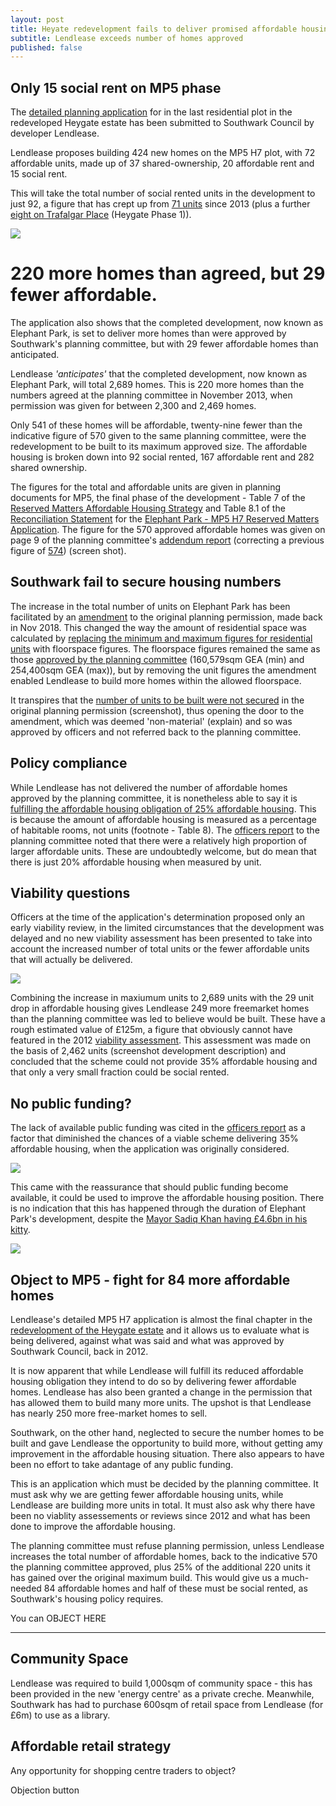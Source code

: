 ```yaml
---
layout: post
title: Heyate redevelopment fails to deliver promised affordable housing
subtitle: Lendlease exceeds number of homes approved
published: false
---
```


## Only 15 social rent on MP5 phase

The [detailed planning application]((http://planbuild.southwark.gov.uk/documents/?casereference=19/AP/1166&system=DC)) for in the last residential plot in the redeveloped Heygate estate has been submitted to Southwark Council by developer Lendlease.

Lendlease proposes building 424 new homes on the MP5 H7 plot, with 72 affordable units, made up of 37 shared-ownership, 20 affordable rent and 15 social rent.

This will take the total number of social rented units in the development to just 92, a figure that has crept up from [71 units](http://35percent.org/2013-01-13-will-the-planning-committee-see-sense/) since 2013 (plus a further [eight on Trafalgar Place](http://planbuild.southwark.gov.uk/documents/?GetDocument=%7b%7b%7b!DcDunvLF2MOAcCag9FShbg%3d%3d!%7d%7d%7d) (Heygate Phase 1)).

![](http://35percent.org/img/epark92socialrent.jpg)

# 220 more homes than agreed, but 29 fewer affordable.

The application also shows that the completed development, now known as Elephant Park, is set to deliver more homes than were approved by Southwark's planning committee, but with 29 fewer affordable homes than anticipated.

Lendlease _'anticipates'_ that the completed development, now known as Elephant Park, will total 2,689 homes.  This is 220 more homes than the numbers agreed at the planning committee in November 2013, when permission was given for between 2,300 and 2,469 homes.

Only 541 of these homes will be affordable, twenty-nine fewer than the indicative figure of 570 given to the same planning committee, were the redevelopment to be built to its maximum approved size.  The affordable housing is broken down into 92 social rented, 167 affordable rent and 282 shared ownership.

The figures for the total and affordable units are given in planning documents for MP5, the final phase of the development - Table 7 of the [Reserved Matters Affordable Housing Strategy](http://35percent.org/img/epupdatedahstrategy.pdf) and Table 8.1 of the [Reconciliation Statement](http://planbuild.southwark.gov.uk/documents/?GetDocument=%7b%7b%7b!ODWxL4QoZvkgXXbACxb5vg%3d%3d!%7d%7d%7d) for the [Elephant Park - MP5 H7 Reserved Matters Application](https://planning.southwark.gov.uk/online-applications/applicationDetails.do?activeTab=externalDocuments&keyVal=_STHWR_DCAPR_9582742).  The figure for the 570 approved affordable homes was given on page 9 of the planning committee's [addendum report](http://planbuild.southwark.gov.uk/documents/?GetDocument=%7b%7b%7b!Q7K%2bVQ5GwV3kVWHHRXBCqg%3d%3d!%7d%7d%7d)   (correcting a previous figure of [574](http://planbuild.southwark.gov.uk/documents/?GetDocument=%7b%7b%7b!swSywGCW3zgzV1miHXgXSg%3d%3d!%7d%7d%7d)) (screen shot).








## Southwark fail to secure housing numbers

The increase in the total number of units on Elephant Park has been facilitated by an [amendment](https://planning.southwark.gov.uk/online-applications/applicationDetails.do?activeTab=externalDocuments&keyVal=_STHWR_DCAPR_9580199) to the original planning permission, made back in Nov 2018.  This changed the way the amount of residential space was calculated by [replacing the minimum and maximum figures for residential units](http://planbuild.southwark.gov.uk/documents/?GetDocument=%7b%7b%7b!s8fyBoziHiy%2fr1TPdwL8eQ%3d%3d!%7d%7d%7d) with floorspace figures. The floorspace figures remained the same as those [approved by the planning committee](http://planbuild.southwark.gov.uk/documents/?GetDocument=%7b%7b%7b!hgyBVuEH%2b8BxXry2bGRAtA%3d%3d!%7d%7d%7d)   (160,579sqm GEA (min) and 254,400sqm GEA (max)), but by removing the unit figures the amendment enabled Lendlease to build more homes within the allowed floorspace.

It transpires that the [number of units to be built were not secured](http://planbuild.southwark.gov.uk/documents/?GetDocument=%7b%7b%7b!RmPsohICrz2DqmiiC%2fGX%2fQ%3d%3d!%7d%7d%7d) in the original planning permission (screenshot), thus opening the door to the amendment, which was deemed 'non-material' (explain) and so was approved by officers and not referred back to the planning committee.

## Policy compliance

While Lendlease has not delivered the number of affordable homes approved by the planning committee, it is nonetheless able to say it is [fulfilling the affordable housing obligation of 25% affordable housing](http://35percent.org/img/epupdatedahstrategy.pdf).  This is because the amount of affordable housing is measured as a percentage of habitable rooms, not units (footnote - Table 8). The [officers report](http://planbuild.southwark.gov.uk/documents/?GetDocument=%7b%7b%7b!swSywGCW3zgzV1miHXgXSg%3d%3d!%7d%7d%7d) to the planning committee noted that there were a relatively high proportion of larger affordable units.
These are undoubtedly welcome, but do mean that there is just 20% affordable housing when measured by unit. 

## Viability questions

Officers at the time of the application's determination proposed only an early viability review, in the limited circumstances that the development was delayed and no new viability assessment has been presented to take into account the increased number of total units or the fewer affordable units that will actually be delivered.

![](http://35percent.org/img/vrev.png)

Combining the increase in maxiumum units to 2,689 units with the 29 unit drop in affordable housing gives Lendlease 249 more freemarket homes than the planning committee was led to believe would be built.  These have a rough estimated value of £125m, a figure that obviously cannot have featured in the 2012 [viability assessment](http://crappistmartin.github.io/images/HeygateViabilityAssessment_MainReport.pdf).  This assessment was made on the basis of 2,462 units (screenshot development description) and concluded that the scheme could not provide 35% affordable housing and that only a very small fraction could be social rented.


## No public funding?

The lack of available public funding was cited in the [officers report](http://planbuild.southwark.gov.uk/documents/?GetDocument=%7b%7b%7b!swSywGCW3zgzV1miHXgXSg%3d%3d!%7d%7d%7d) as a factor that diminished the chances of a viable scheme delivering 35% affordable housing, when the application was originally considered.

![](http://35percent.org/img/gfunding1.png)

This came with the reassurance that should public funding become available, it could be used to improve the affordable housing position.  There is no indication that this has happened through the duration of Elephant Park's development, despite the [Mayor Sadiq Khan having £4.6bn in his kitty](https://www.london.gov.uk/what-we-do/housing-and-land/homes-londoners-affordable-homes-programme-2016-21).

![](http://35percent.org/img/gfunding2.png)


## Object to MP5 - fight for 84 more affordable homes

Lendlease's detailed MP5 H7 application is almost the final chapter in the [redevelopment of the Heygate estate](http://35percent.org/heygate-regeneration-faq/) and it allows us to evaluate what is being delivered, against what was said and what was approved by Southwark Council, back in 2012.

It is now apparent that while Lendlease will fulfill its reduced affordable housing obligation they intend to do so by delivering fewer affordable homes. Lendlease has also been granted a change in the permission that has allowed them to build many more units.  The upshot is that Lendlease has nearly 250 more free-market homes to sell.

Southwark, on the other hand, neglected to secure the number homes to be built and gave Lendlease the opportunity to build more, without getting amy improvement in the affordable housing situation. There also appears to have been no effort to take adantage of any public funding. 

This is an application which must be decided by the planning committee.  It must ask why we are getting fewer affordable housing units, while Lendlease are building more units in total.  It must also ask why there have been no viablity assessements or reviews since 2012 and what has been done to improve the affordable housing.

The planning committee must refuse planning permission, unless Lendlease increases the total number of affordable homes, back to the indicative 570 the planning committee approved, plus 25% of the additional 220 units it has gained over the original maximum build.  This would give us a much-needed 84 affordable homes and half of these must be social rented, as Southwark's housing policy requires.

You can OBJECT HERE 

---------------------------------------------------------------------------------------------------------


## Community Space
 Lendlease was required to build 1,000sqm of community space - this has been provided in the new 'energy centre' as a private creche.
Meanwhile, Southwark has had to purchase 600sqm of retail space from Lendlease (for £6m) to use as a library.

## Affordable retail strategy

Any opportunity for shopping centre traders to object?



 


Objection button
